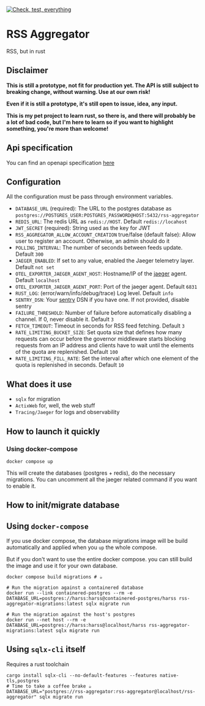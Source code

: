 [![Check, test, everything](https://github.com/fistons/rss-aggregator/actions/workflows/test.yml/badge.svg?branch=devel)](https://github.com/fistons/rss-aggregator/actions/workflows/test.yml)

# RSS Aggregator

RSS, but in rust

## Disclaimer

**This is still a prototype, not fit for production yet. The API is still subject to breaking change, without warning.
Use at our own risk!**

**Even if it is still a prototype, it's still open to issue, idea, any input.**

**This is my pet project to learn rust, so there is, and there will probably be a lot of bad code, but I'm here to learn
so if you want to highlight something, you're more than welcome!**

## Api specification

You can find an openapi specification [here](crates/api/static/openapi.yml)

## Configuration

All the configuration must be pass through environment variables.

* `DATABASE_URL` (required): The URL to the postgres database
  as `postgres://POSTGRES_USER:POSTGRES_PASSWORD@HOST:5432/rss-aggregator`
* `REDIS_URL`: The redis URL as `redis://HOST`. Default `redis://locahost`
* `JWT_SECRET` (required): String used as the key for JWT
* `RSS_AGGREGATOR_ALLOW_ACCOUNT_CREATION` true/false (default false): Allow user to register an account. Otherwise, an
  admin should do it
* `POLLING_INTERVAL`: The number of seconds between feeds update. Default `300`
* `JAEGER_ENABLED`: If set to any value, enabled the Jaeger telemetry layer. Default `not set`
* `OTEL_EXPORTER_JAEGER_AGENT_HOST`: Hostname/IP of the [jaeger](https://www.jaegertracing.io/) agent.
  Default `localhost`
* `OTEL_EXPORTER_JAEGER_AGENT_PORT`: Port of the jaeger agent. Default `6831`
* `RUST_LOG`: (error/warn/info/debug/trace) Log level. Default `info`
* `SENTRY_DSN`: Your [sentry](https://sentry.io/welcome/) DSN if you have one. If not provided, disable sentry
* `FAILURE_THRESHOLD`: Number of failure before automatically disabling a channel. If 0, never disable it. Default `3`
* `FETCH_TIMEOUT`: Timeout in seconds for RSS feed fetching. Default `3`
* `RATE_LIMITING_BUCKET_SIZE`: Set quota size that defines how many requests can occur before the governor middleware
  starts blocking requests from an IP address and clients have to wait until the elements of the quota are replenished.
  Default `100`
* `RATE_LIMITING_FILL_RATE`: Set the interval after which one element of the quota is replenished in seconds.
  Default `10`

## What does it use

* `sqlx` for migration
* `ActixWeb` for, well, the web stuff
* `Tracing/Jaeger` for logs and observability

## How to launch it quickly

### Using docker-compose

```shell
docker compose up
```

This will create the databases (postgres + redis), do the necessary migrations. You can uncomment all the jaeger related
command if you want to enable it.

## How to init/migrate database

## Using `docker-compose`

If you use docker compose, the database migrations image will be build automatically and applied when you `up` the whole
compose.

But if you don't want to use the entire docker compose. you can still build the image and use it for your own database.

```shell
docker compose build migrations # ☕

# Run the migration against a containered database
docker run --link containered-postgres --rm -e DATABASE_URL=postgres://harss:harss@containered-postgres/harss rss-aggregator-migrations:latest sqlx migrate run

# Run the migration against the host's postgres
docker run --net host --rm -e DATABASE_URL=postgres://harss:harss@localhost/harss rss-aggregator-migrations:latest sqlx migrate run
```

## Using `sqlx-cli` itself

Requires a rust toolchain

```shell
cargo install sqlx-cli --no-default-features --features native-tls,postgres
# Time to take a coffee brake ☕
DATABASE_URL="postgres://rss-aggregator:rss-aggregator@localhost/rss-aggregator" sqlx migrate run
```
